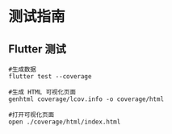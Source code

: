 # 测试指南

## Flutter 测试

```shell
#生成数据
flutter test --coverage

#生成 HTML 可视化页面
genhtml coverage/lcov.info -o coverage/html

#打开可视化页面
open ./coverage/html/index.html
```
